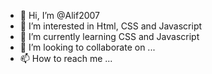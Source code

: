- 👋 Hi, I’m @Alif2007
- 👀 I’m interested in Html, CSS and Javascript 
- 🌱 I’m currently learning CSS and Javascript 
- 💞️ I’m looking to collaborate on ...
- 📫 How to reach me ...

<!---
Alif2007/Alif2007 is a ✨ special ✨ repository because its `README.md` (this file) appears on your GitHub profile.
You can click the Preview link to take a look at your changes.
--->

